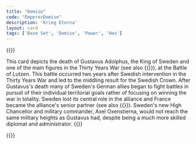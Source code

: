 ```yaml
---
title: "Demise"
code: "EmperorDemise"
description: 'Krieg Eterna'
layout: card
tags: ['Base Set', 'Demise', 'Power', 'Hex']
---
```

{{<card-detail-page code="EmperorDemise" artwork="Battle of Lutzen by Carl Wahlbom (1855)" attr="Gustavus Adolphus" >}}
<p>
This card depicts the death of Gustavus Adolphus, the King of Sweden and one of the main figures in the Thirty Years War (see also {{<cardlink name="Lion King" code="lion-king">}}), at the Battle of Lutzen. This battle occurred two years after Swedish intervention in the Thirty Years War and led to the middling result for the Swedish Crown. After Gustavus's death many of Sweden's German allies began to fight battles in pursuit of their individual territorial goals rather of focusing on winning the war in totality. Sweden lost its central role in the alliance and France became the alliance's senior partner (see also {{<cardlink name="Minister" code="minister">}}). Sweden's new High Chancellor and military commander, Axel Oxenstierna, would not reach the same military heights as Gustavus had, despite being a much more skilled diplomat and administrator.
{{<card-detail-image file="lutzen.jpg" caption="Finding the body of Gustavus Adolphus after the Battle of Lützen by Carl Wahlbom (1855)">}}
</p>
{{</card-detail-page>}}

